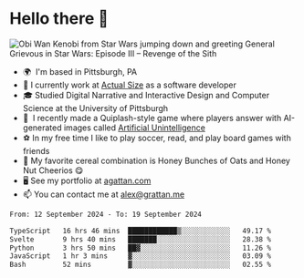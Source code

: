 <!--
**GameDog9988/GameDog9988** is a ✨ _special_ ✨ repository because its `README.md` (this file) appears on your GitHub profile.

Here are some ideas to get you started:

- 🔭 I’m currently working on ...
- 🌱 I’m currently learning ...
- 👯 I’m looking to collaborate on ...
- 🤔 I’m looking for help with ...
- 💬 Ask me about ...
- 📫 How to reach me: ...
- 😄 Pronouns: ...
- ⚡ Fun fact: ...
-->



Hello there 👋
==================================

![Obi Wan Kenobi from Star Wars jumping down and greeting General Grievous in Star Wars: Episode III – Revenge of the Sith](https://github.com/agrattan0820/agrattan0820/assets/51346343/689e56eb-29be-46a5-a079-28ea727b5f7e)


- 🌍  I'm based in Pittsburgh, PA
- 🔭  I currently work at [Actual Size](https://actualsize.com/) as a software developer
- 🎓  Studied Digital Narrative and Interactive Design and Computer Science at the University of Pittsburgh
- 👾  I recently made a Quiplash-style game where players answer with AI-generated images called [Artificial Unintelligence](https://github.com/agrattan0820/artificial-unintelligence)
- ⚽  In my free time I like to play soccer, read, and play board games with friends
- 🥣  My favorite cereal combination is Honey Bunches of Oats and Honey Nut Cheerios 😋
- 🖥️  See my portfolio at [agattan.com](http://agrattan.com/)
- 📫  You can contact me at [alex@grattan.me](mailto:alex@grattan.me)

<!--START_SECTION:waka-->

```txt
From: 12 September 2024 - To: 19 September 2024

TypeScript   16 hrs 46 mins  ████████████▒░░░░░░░░░░░░   49.17 %
Svelte       9 hrs 40 mins   ███████░░░░░░░░░░░░░░░░░░   28.38 %
Python       3 hrs 50 mins   ██▓░░░░░░░░░░░░░░░░░░░░░░   11.26 %
JavaScript   1 hr 3 mins     ▓░░░░░░░░░░░░░░░░░░░░░░░░   03.09 %
Bash         52 mins         ▓░░░░░░░░░░░░░░░░░░░░░░░░   02.55 %
```

<!--END_SECTION:waka-->
